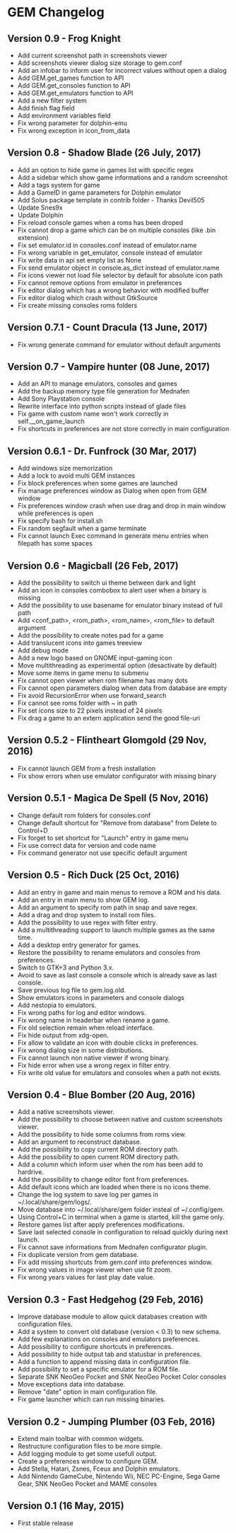 # GEM Changelog

## Version 0.9 - Frog Knight

* Add current screenshot path in screenshots viewer
* Add screenshots viewer dialog size storage to gem.conf
* Add an infobar to inform user for incorrect values without open a dialog
* Add GEM.get_games function to API
* Add GEM.get_consoles function to API
* Add GEM.get_emulators function to API
* Add a new filter system
* Add finish flag field
* Add environment variables field
* Fix wrong parameter for dolphin-emu
* Fix wrong exception in icon_from_data

## Version 0.8 - Shadow Blade (26 July, 2017)

* Add an option to hide game in games list with specific regex
* Add a sidebar which show game informations and a random screenshot
* Add a tags system for game
* Add a GameID in game parameters for Dolphin emulator
* Add Solus package template in contrib folder - Thanks Devil505
* Update Snes9x
* Update Dolphin
* Fix reload console games when a roms has been droped
* Fix cannot drop a game which can be on multiple consoles (like .bin extension)
* Fix set emulator.id in consoles.conf instead of emulator.name
* Fix wrong variable in get_emulator, console instead of emulator
* Fix write data in api set empty list as None
* Fix send emulator object in console.as_dict instead of emulator.name
* Fix icons viewer not load file selector by default for absolute icon path
* Fix cannot remove options from emulator in preferences
* Fix editor dialog which has a wrong behavior with modified buffer
* Fix editor dialog which crash without GtkSource
* Fix create missing consoles roms folders

## Version 0.7.1 - Count Dracula (13 June, 2017)

* Fix wrong generate command for emulator without default arguments

## Version 0.7 - Vampire hunter (08 June, 2017)

* Add an API to manage emulators, consoles and games
* Add the backup memory type file generation for Mednafen
* Add Sony Playstation console
* Rewrite interface into python scripts instead of glade files
* Fix game with custom name won't work correctly in self.__on_game_launch
* Fix shortcuts in preferences are not store correctly in main configuration

## Version 0.6.1 - Dr. Funfrock (30 Mar, 2017)

* Add windows size memorization
* Add a lock to avoid multi GEM instances
* Fix block preferences when some games are launched
* Fix manage preferences window as Dialog when open from GEM window
* Fix preferences window crash when use drag and drop in main window while preferences is open
* Fix specify bash for install.sh
* Fix random segfault when a game terminate
* Fix cannot launch Exec command in generate menu entries when filepath has some spaces

## Version 0.6 - Magicball (26 Feb, 2017)

* Add the possibility to switch ui theme between dark and light
* Add an icon in consoles combobox to alert user when a binary is missing
* Add the possibility to use basename for emulator binary instead of full path
* Add &lt;conf_path&gt;, &lt;rom_path&gt;, &lt;rom_name&gt;, &lt;rom_file&gt; to default argument
* Add the possibility to create notes pad for a game
* Add translucent icons into games treeview
* Add debug mode
* Add a new logo based on GNOME input-gaming icon
* Move multithreading as experimental option (desactivate by default)
* Move some items in game menu to submenu
* Fix cannot open viewer when rom filename has many dots
* Fix cannot open parameters dialog when data from database are empty
* Fix avoid RecursionError when use forward_search
* Fix cannot see roms folder with ~ in path
* Fix set icons size to 22 pixels instead of 24 pixels
* Fix drag a game to an extern application send the good file-uri

## Version 0.5.2 - Flintheart Glomgold (29 Nov, 2016)

* Fix cannot launch GEM from a fresh installation
* Fix show errors when use emulator configurator with missing binary

## Version 0.5.1 - Magica De Spell (5 Nov, 2016)

* Change default rom folders for consoles.conf
* Change default shortcut for "Remove from database" from Delete to Control+D
* Fix forget to set shortcut for "Launch" entry in game menu
* Fix use correct data for version and code name
* Fix command generator not use specific default argument

## Version 0.5 - Rich Duck (25 Oct, 2016)

* Add an entry in game and main menus to remove a ROM and his data.
* Add an entry in main menu to show GEM log.
* Add an argument to specify rom path in snap and save regex.
* Add a drag and drop system to install rom files.
* Add the possibility to use regex with filter entry.
* Add a multithreading support to launch multiple games as the same time.
* Add a desktop entry generator for games.
* Restore the possibility to rename emulators and consoles from preferences.
* Switch to GTK+3 and Python 3.x.
* Avoid to save as last console a console which is already save as last console.
* Save previous log file to gem.log.old.
* Show emulators icons in parameters and console dialogs
* Add nestopia to emulators.
* Fix wrong paths for log and editor windows.
* Fix wrong name in headerbar when rename a game.
* Fix old selection remain when reload interface.
* Fix hide output from xdg-open.
* Fix allow to validate an icon with double clicks in preferences.
* Fix wrong dialog size in some distributions.
* Fix cannot launch non native viewer if wrong binary.
* Fix hide error when use a wrong regex in filter entry.
* Fix write old value for emulators and consoles when a path not exists.

## Version 0.4 - Blue Bomber (20 Aug, 2016)

* Add a native screenshots viewer.
* Add the possibility to choose between native and custom screenshots viewer.
* Add the possibility to hide some columns from roms view.
* Add an argument to reconstruct database.
* Add the possibility to copy current ROM directory path.
* Add the possibility to open current ROM directory path.
* Add a column which inform user when the rom has been add to hardrive.
* Add the possibility to change editor font from preferences.
* Add default icons which are loaded when there is no icons theme.
* Change the log system to save log per games in ~/.local/share/gem/logs/.
* Move database into ~/.local/share/gem folder insteal of ~/.config/gem.
* Using Control+C in terminal when a game is started, kill the game only.
* Restore games list after apply preferences modifications.
* Save last selected console in configuration to reload quickly during next launch.
* Fix cannot save informations from Mednafen configurator plugin.
* Fix duplicate version from gem database.
* Fix add missing shortcuts from gem.conf into preferences window.
* Fix wrong values in image viewer when use fit zoom.
* Fix wrong years values for last play date value.

## Version 0.3 - Fast Hedgehog (29 Feb, 2016)

* Improve database module to allow quick databases creation with configuration files.
* Add a system to convert old database (version &lt; 0.3) to new schema.
* Add few explanations on consoles and emulators preferences.
* Add possibility to configure shortcuts in preferences.
* Add possibility to hide output tab and statusbar in preferences.
* Add a function to append missing data in configuration file.
* Add possibility to set a specific emulator for a ROM file.
* Separate SNK NeoGeo Pocket and SNK NeoGeo Pocket Color consoles
* Move exceptions data into database.
* Remove "date" option in main configuration file.
* Fix game launcher which can run missing binaries.

## Version 0.2 - Jumping Plumber (03 Feb, 2016)

* Extend main toolbar with common widgets.
* Restructure configuration files to be more simple.
* Add logging module to get some usefull output.
* Create a preferences window to configure GEM.
* Add Stella, Hatari, Zsnes, Fceux and Dolphin emulators.
* Add Nintendo GameCube, Nintendo Wii, NEC PC-Engine, Sega Game Gear, SNK NeoGeo Pocket and MAME consoles

## Version 0.1 (16 May, 2015)

* First stable release

